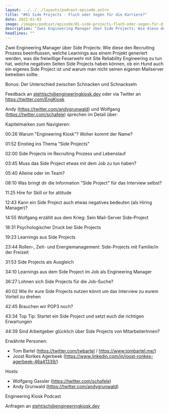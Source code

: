 ```yaml
---
layout: ../../../layouts/podcast-episode.astro
title: "#01 Side Projects - Fluch oder Segen für die Karriere?"
date: 2022-01-03
image: /images/podcast/episode/01-side-projects-fluch-oder-segen-für-die-karriere.jpg
description: "Zwei Engineering Manager über Side Projects: Wie diese den Recruiting Prozess beeinflussen, welche Learnings aus einem Projekt ..."
headlines: ""
---
```


<p>Zwei Engineering Manager über Side Projects: Wie diese den Recruiting Prozess beeinflussen, welche Learnings aus einem Projekt generiert werden, was die freiwillige Feuerwehr mit Site Reliability Engineering zu tun hat, welche negativen Seiten Side Projects haben können, ob ein Hund auch ein eigenes Side Project ist und warum man nicht seinen eigenen Mailserver betreiben sollte.</p><p>Bonus: Der Unterschied zwischen Schnacken und Schnackseln</p><p>Feedback an <a href="mailto:stehtisch@engineeringkiosk.dev" rel="nofollow">stehtisch@engineeringkiosk.dev</a> oder via Twitter an <a href="https://twitter.com/EngKiosk" rel="nofollow">https://twitter.com/EngKiosk</a></p><p>Andy (<a href="https://twitter.com/andygrunwald" rel="nofollow">https://twitter.com/andygrunwald</a>) und Wolfgang (<a href="https://twitter.com/schafele" rel="nofollow">https://twitter.com/schafele</a>) sprechen im Detail über:</p><p>Kapitelmarken zum Navigieren:</p><p>00:26 Warum &#34;Engineering Kiosk&#34;? Woher kommt der Name?</p><p>01:52 Einstieg ins Thema &#34;Side Projects&#34;</p><p>02:00 Side Projects im Recruiting Prozess und Lebenslauf</p><p>03:45 Muss das Side Project etwas mit dem Job zu tun haben?</p><p>05:40 Alleine oder im Team?</p><p>08:10 Was bringt dir die Information &#34;Side Project&#34; für das Interview selbst?</p><p>11:25 Hire for Skill or for attitude</p><p>12:43 Kann ein Side Project auch etwas negatives bedeuten (als Hiring Manager)?</p><p>14:55 Wolfgang erzählt aus dem Krieg: Sein Mail-Server Side-Project</p><p>18:31 Psychologischer Druck bei Side Projects</p><p>19:23 Learnings aus Side Projects</p><p>23:44 Rollen-, Zeit- und Energiemanagement: Side-Projects mit Familie/in der Freizeit</p><p>31:53 Side Projects als Ausgleich</p><p>34:10 Learnings aus dem Side Project im Job als Engineering Manager</p><p>36:27 Lohnen sich Side Projects für die Job-Suche?</p><p>40:02 Wie Ihr eure Side Projects nutzen könnt um das Interview zu eurem Vorteil zu drehen</p><p>42:45 Brauchen wir POP3 noch?</p><p>43:34 Top Tip: Startet ein Side Project und setzt euch die richtigen Erwartungen</p><p>44:39 Sind Arbeitgeber glücklich über Side Projects von MitarbeiterInnen?</p><p>Erwähnte Personen:</p><ul class="list-disc list-outside mb-6 md:px-5 text-base md:text-lg text-coolGray-500" style="list-style-type: disc;"><li>Tom Bartel (<a href="https://twitter.com/twbartel" rel="nofollow">https://twitter.com/twbartel</a> / <a href="https://www.tombartel.me/" rel="nofollow">https://www.tombartel.me/</a>)</li><li>Joost Ronkes Agerbeek (<a href="https://www.linkedin.com/in/joost-ronkes-agerbeek-46a41339/" rel="nofollow">https://www.linkedin.com/in/joost-ronkes-agerbeek-46a41339/</a>)</li></ul><p>Hosts:</p><ul class="list-disc list-outside mb-6 md:px-5 text-base md:text-lg text-coolGray-500" style="list-style-type: disc;"><li>Wolfgang Gassler (<a href="https://twitter.com/schafele" rel="nofollow">https://twitter.com/schafele</a>)</li><li>Andy Grunwald (<a href="https://twitter.com/andygrunwald" rel="nofollow">https://twitter.com/andygrunwald</a>)</li></ul><p>Engineering Kiosk Podcast</p><p>Anfragen an <a href="mailto:stehtisch@engineeringkiosk.dev" rel="nofollow">stehtisch@engineeringkiosk.dev</a></p>